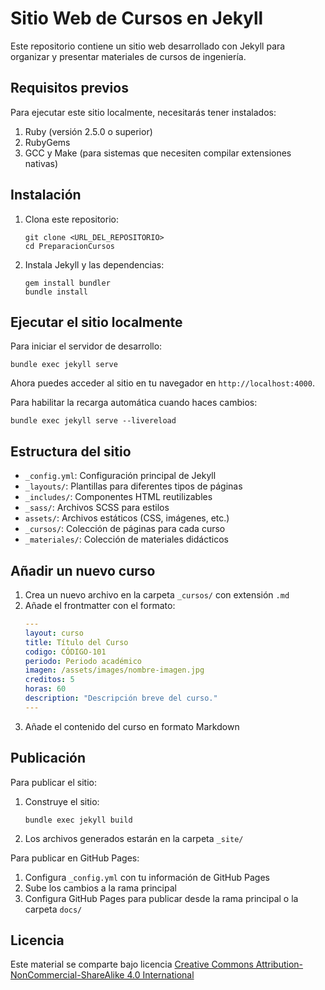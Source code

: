 # Sitio Web de Cursos en Jekyll

Este repositorio contiene un sitio web desarrollado con Jekyll para organizar y presentar materiales de cursos de ingeniería.

## Requisitos previos

Para ejecutar este sitio localmente, necesitarás tener instalados:

1. Ruby (versión 2.5.0 o superior)
2. RubyGems
3. GCC y Make (para sistemas que necesiten compilar extensiones nativas)

## Instalación

1. Clona este repositorio:
   ```
   git clone <URL_DEL_REPOSITORIO>
   cd PreparacionCursos
   ```

2. Instala Jekyll y las dependencias:
   ```
   gem install bundler
   bundle install
   ```

## Ejecutar el sitio localmente

Para iniciar el servidor de desarrollo:

```
bundle exec jekyll serve
```

Ahora puedes acceder al sitio en tu navegador en `http://localhost:4000`.

Para habilitar la recarga automática cuando haces cambios:

```
bundle exec jekyll serve --livereload
```

## Estructura del sitio

- `_config.yml`: Configuración principal de Jekyll
- `_layouts/`: Plantillas para diferentes tipos de páginas
- `_includes/`: Componentes HTML reutilizables
- `_sass/`: Archivos SCSS para estilos
- `assets/`: Archivos estáticos (CSS, imágenes, etc.)
- `_cursos/`: Colección de páginas para cada curso
- `_materiales/`: Colección de materiales didácticos

## Añadir un nuevo curso

1. Crea un nuevo archivo en la carpeta `_cursos/` con extensión `.md`
2. Añade el frontmatter con el formato:
   ```yaml
   ---
   layout: curso
   title: Título del Curso
   codigo: CÓDIGO-101
   periodo: Periodo académico
   imagen: /assets/images/nombre-imagen.jpg
   creditos: 5
   horas: 60
   description: "Descripción breve del curso."
   ---
   ```
3. Añade el contenido del curso en formato Markdown

## Publicación

Para publicar el sitio:

1. Construye el sitio:
   ```
   bundle exec jekyll build
   ```
2. Los archivos generados estarán en la carpeta `_site/`

Para publicar en GitHub Pages:

1. Configura `_config.yml` con tu información de GitHub Pages
2. Sube los cambios a la rama principal
3. Configura GitHub Pages para publicar desde la rama principal o la carpeta `docs/`

## Licencia

Este material se comparte bajo licencia [Creative Commons Attribution-NonCommercial-ShareAlike 4.0 International](https://creativecommons.org/licenses/by-nc-sa/4.0/) 